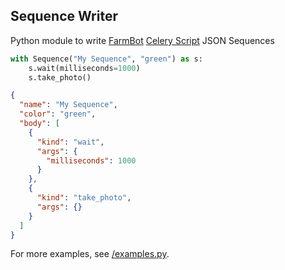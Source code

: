 Sequence Writer
---

Python module to write [FarmBot](https://github.com/FarmBot)
[Celery Script](https://github.com/FarmBot/farmbot-js/wiki/Celery-Script)
JSON Sequences

```python
with Sequence("My Sequence", "green") as s:
    s.wait(milliseconds=1000)
    s.take_photo()
```

```JSON
{
  "name": "My Sequence",
  "color": "green",
  "body": [
    {
      "kind": "wait",
      "args": {
        "milliseconds": 1000
      }
    },
    {
      "kind": "take_photo",
      "args": {}
    }
  ]
}
```

For more examples, see [/examples.py](/examples.py).
